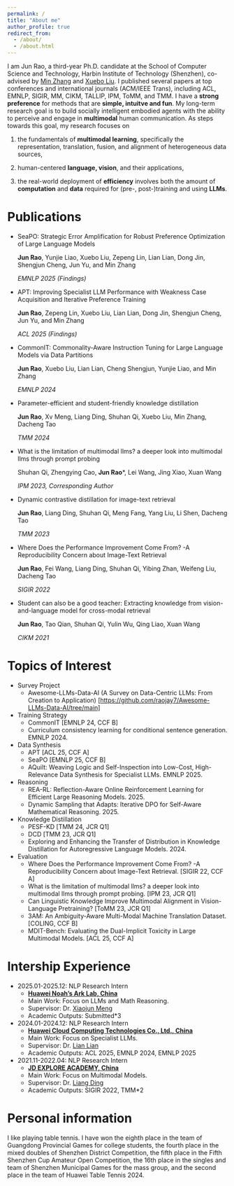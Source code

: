 ```yaml
---
permalink: /
title: "About me"
author_profile: true
redirect_from: 
  - /about/
  - /about.html
---
```

I am Jun Rao, a third-year Ph.D. candidate at the School of Computer Science and Technology, Harbin Institute of Technology (Shenzhen), co-advised by [Min Zhang](https://zhangmin-nlp-ai.github.io/) and [Xuebo Liu](https://sunbowliu.github.io/).
I published several papers at top conferences and international journals (ACM/IEEE Trans), including ACL, EMNLP, SIGIR, MM, CIKM, TALLIP, IPM, ToMM, and TMM. I have a **strong preference** for methods that are **simple, intuitve and fun**.
My long-term research goal is to build socially intelligent embodied agents with the ability to perceive and engage in **multimodal** human communication. 
As steps towards this goal, my research focuses on 

1) the fundamentals of **multimodal learning**, specifically the representation, translation, fusion, and alignment of heterogeneous data sources,
   
2) human-centered **language, vision**, and their applications,
 
3) the real-world deployment of **efficiency** involves both the amount of **computation** and **data** required for (pre-, post-)training and using **LLMs**. 

# Publications

- SeaPO: Strategic Error Amplification for Robust Preference Optimization of Large Language Models

  **Jun Rao**, Yunjie Liao, Xuebo Liu, Zepeng Lin, Lian Lian, Dong Jin, Shengjun Cheng, Jun Yu, and Min Zhang

  *EMNLP 2025 (Findings)*
  
- APT: Improving Specialist LLM Performance with Weakness Case Acquisition and Iterative Preference Training
  
  **Jun Rao**, Zepeng Lin, Xuebo Liu, Lian Lian, Dong Jin, Shengjun Cheng, Jun Yu, and Min Zhang

  *ACL 2025 (Findings)*

  
- CommonIT: Commonality-Aware Instruction Tuning for Large Language Models via Data Partitions
  
  **Jun Rao**, Xuebo Liu, Lian Lian, Cheng Shengjun, Yunjie Liao, and Min Zhang

  *EMNLP 2024*
  
- Parameter-efficient and student-friendly knowledge distillation
  
  **Jun Rao**, Xv Meng, Liang Ding, Shuhan Qi, Xuebo Liu, Min Zhang, Dacheng Tao
  
  *TMM 2024*

- What is the limitation of multimodal llms? a deeper look into multimodal llms through prompt probing
  
  Shuhan Qi, Zhengying Cao, **Jun Rao***, Lei Wang, Jing Xiao, Xuan Wang
  
  *IPM 2023, Corresponding Author*

- Dynamic contrastive distillation for image-text retrieval 
  
  **Jun Rao**, Liang Ding, Shuhan Qi, Meng Fang, Yang Liu, Li Shen, Dacheng Tao

  *TMM 2023*
- Where Does the Performance Improvement Come From? -A Reproducibility Concern about Image-Text Retrieval

  **Jun Rao**, Fei Wang, Liang Ding, Shuhan Qi, Yibing Zhan, Weifeng Liu, Dacheng Tao

  *SIGIR 2022*
- Student can also be a good teacher: Extracting knowledge from vision-and-language model for cross-modal retrieval

  **Jun Rao**, Tao Qian, Shuhan Qi, Yulin Wu, Qing Liao, Xuan Wang
  
  *CIKM 2021*

# Topics of Interest
- Survey Project
  - Awesome-LLMs-Data-AI (A Survey on Data-Centric LLMs: From Creation to Application) [https://github.com/raojay7/Awesome-LLMs-Data-AI/tree/main] 
- Training Strategy
  - CommonIT [EMNLP 24, CCF B]
  - Curriculum consistency learning for conditional sentence generation. EMNLP 2024.
- Data Synthesis
  - APT [ACL 25, CCF A]
  - SeaPO [EMNLP 25, CCF B]
  - AQuilt: Weaving Logic and Self-Inspection into Low-Cost, High-Relevance Data Synthesis for Specialist LLMs. EMNLP 2025.
- Reasoning
  - REA-RL: Reflection-Aware Online Reinforcement Learning for Efficient Large Reasoning Models. 2025.
  - Dynamic Sampling that Adapts: Iterative DPO for Self-Aware Mathematical Reasoning. 2025.
- Knowledge Distillation
  - PESF-KD [TMM 24, JCR Q1]
  - DCD [TMM 23, JCR Q1]
  - Exploring and Enhancing the Transfer of Distribution in Knowledge Distillation for Autoregressive Language Models. 2024.
- Evaluation
  - Where Does the Performance Improvement Come From? -A Reproducibility Concern about Image-Text Retrieval. [SIGIR 22, CCF A]
  - What is the limitation of multimodal llms? a deeper look into multimodal llms through prompt probing. [IPM 23, JCR Q1]
  - Can Linguistic Knowledge Improve Multimodal Alignment in Vision-Language Pretraining? [ToMM 23, JCR Q1]
  - 3AM: An Ambiguity-Aware Multi-Modal Machine Translation Dataset. [COLING, CCF B]
  - MDIT-Bench: Evaluating the Dual-Implicit Toxicity in Large Multimodal Models. [ACL 25, CCF A]

# Intership Experience
* 2025.01-2025.12: NLP Research Intern
  * [**Huawei Noah’s Ark Lab, China**]()
  * Main Work: Focus on LLMs and Math Reasoning.
  * Supervisor: Dr. [Xiaojun Meng](https://scholar.google.com.sg/citations?hl=en&user=t4n9MqkAAAAJ&view_op=list_works&sortby=pubdate)
  * Academic Outputs: Submitted\*3
* 2024.01-2024.12: NLP Research Intern
  * [**Huawei Cloud Computing Technologies Co., Ltd., China**]()
  * Main Work: Focus on Specialist LLMs.
  * Supervisor: Dr. [Lian Lian]()
  * Academic Outputs: ACL 2025, EMNLP 2024, EMNLP 2025
* 2021.11-2022.04: NLP Research Intern
  * [**JD EXPLORE ACADEMY, China**]()
  * Main Work: Focus on Multimodal Models.
  * Supervisor: Dr. [Liang Ding](https://scholar.google.com.hk/citations?hl=zh-CN&user=lFCLvOAAAAAJ&view_op=list_works&sortby=pubdate)
  * Academic Outputs: SIGIR 2022, TMM\*2


# Personal information

I like playing table tennis. I have won the eighth place in the team of Guangdong Provincial Games for college students, the fourth place in the mixed doubles of Shenzhen District Competition, the fifth place in the Fifth Shenzhen Cup Amateur Open Competition, the 16th place in the singles and team of Shenzhen Municipal Games for the mass group, and the second place in the team of Huawei Table Tennis 2024.
  
